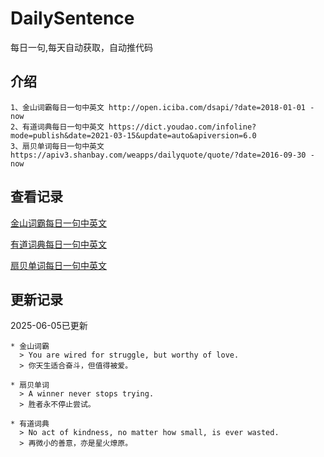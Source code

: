 # DailySentence

每日一句,每天自动获取，自动推代码

## 介绍

```
1、金山词霸每日一句中英文 http://open.iciba.com/dsapi/?date=2018-01-01 - now
2、有道词典每日一句中英文 https://dict.youdao.com/infoline?mode=publish&date=2021-03-15&update=auto&apiversion=6.0
3、扇贝单词每日一句中英文 https://apiv3.shanbay.com/weapps/dailyquote/quote/?date=2016-09-30 - now
```

## 查看记录

[金山词霸每日一句中英文](./data/iciba/)

[有道词典每日一句中英文](./data/youdao/)

[扇贝单词每日一句中英文](./data/shanbay/)

## 更新记录
2025-06-05已更新 
```
* 金山词霸
  > You are wired for struggle, but worthy of love.
  > 你天生适合奋斗，但值得被爱。

* 扇贝单词
  > A winner never stops trying.
  > 胜者永不停止尝试。

* 有道词典
  > No act of kindness, no matter how small, is ever wasted.
  > 再微小的善意，亦是星火燎原。

```
